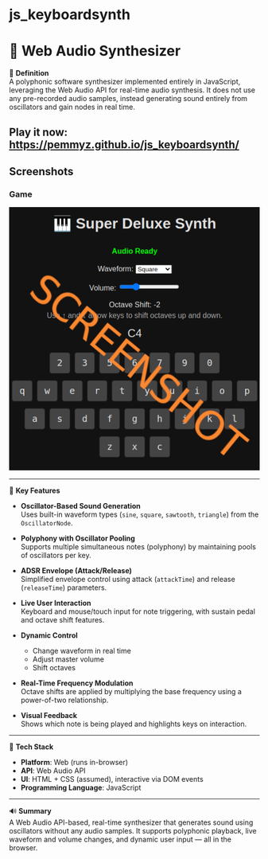 # js_keyboardsynth

# 🎹 Web Audio Synthesizer

🔧 **Definition**  
A polyphonic software synthesizer implemented entirely in JavaScript, leveraging the Web Audio API for real-time audio synthesis. It does not use any pre-recorded audio samples, instead generating sound entirely from oscillators and gain nodes in real time.

## Play it now: https://pemmyz.github.io/js_keyboardsynth/

## Screenshots

### Game
![Game 1](screenshots/game_2.png)

---

🧠 **Key Features**

- **Oscillator-Based Sound Generation**  
  Uses built-in waveform types (`sine`, `square`, `sawtooth`, `triangle`) from the `OscillatorNode`.

- **Polyphony with Oscillator Pooling**  
  Supports multiple simultaneous notes (polyphony) by maintaining pools of oscillators per key.

- **ADSR Envelope (Attack/Release)**  
  Simplified envelope control using attack (`attackTime`) and release (`releaseTime`) parameters.

- **Live User Interaction**  
  Keyboard and mouse/touch input for note triggering, with sustain pedal and octave shift features.

- **Dynamic Control**  
  - Change waveform in real time  
  - Adjust master volume  
  - Shift octaves

- **Real-Time Frequency Modulation**  
  Octave shifts are applied by multiplying the base frequency using a power-of-two relationship.

- **Visual Feedback**  
  Shows which note is being played and highlights keys on interaction.

---

🧩 **Tech Stack**

- **Platform**: Web (runs in-browser)  
- **API**: Web Audio API  
- **UI**: HTML + CSS (assumed), interactive via DOM events  
- **Programming Language**: JavaScript

---

🔊 **Summary**  
A Web Audio API-based, real-time synthesizer that generates sound using oscillators without any audio samples. It supports polyphonic playback, live waveform and volume changes, and dynamic user input — all in the browser.
